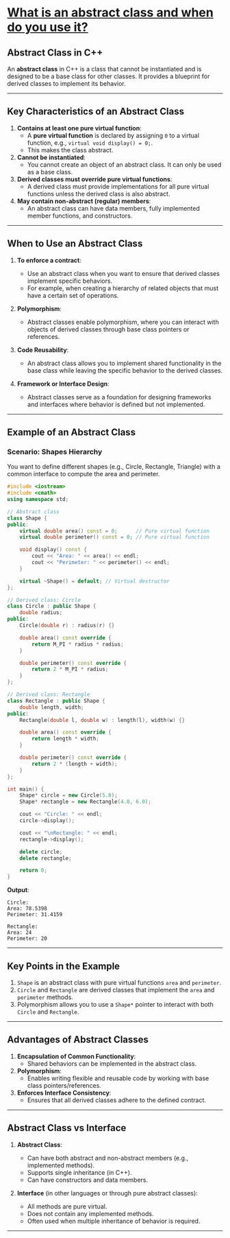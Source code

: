 # [What is an abstract class and when do you use it?](#what-is-an-abstract-class-and-when-do-you-use-it)

## **Abstract Class in C++**

An **abstract class** in C++ is a class that cannot be instantiated and is designed to be a base class for other classes. It provides a blueprint for derived classes to implement its behavior.

---

## **Key Characteristics of an Abstract Class**
1. **Contains at least one pure virtual function**:
   - A **pure virtual function** is declared by assigning `0` to a virtual function, e.g., `virtual void display() = 0;`.
   - This makes the class abstract.
2. **Cannot be instantiated**:
   - You cannot create an object of an abstract class. It can only be used as a base class.
3. **Derived classes must override pure virtual functions**:
   - A derived class must provide implementations for all pure virtual functions unless the derived class is also abstract.
4. **May contain non-abstract (regular) members**:
   - An abstract class can have data members, fully implemented member functions, and constructors.

---

## **When to Use an Abstract Class**

1. **To enforce a contract**:
   - Use an abstract class when you want to ensure that derived classes implement specific behaviors.
   - For example, when creating a hierarchy of related objects that must have a certain set of operations.

2. **Polymorphism**:
   - Abstract classes enable polymorphism, where you can interact with objects of derived classes through base class pointers or references.

3. **Code Reusability**:
   - An abstract class allows you to implement shared functionality in the base class while leaving the specific behavior to the derived classes.

4. **Framework or Interface Design**:
   - Abstract classes serve as a foundation for designing frameworks and interfaces where behavior is defined but not implemented.

---

## **Example of an Abstract Class**

### Scenario: Shapes Hierarchy
You want to define different shapes (e.g., Circle, Rectangle, Triangle) with a common interface to compute the area and perimeter.

```cpp
#include <iostream>
#include <cmath>
using namespace std;

// Abstract class
class Shape {
public:
    virtual double area() const = 0;      // Pure virtual function
    virtual double perimeter() const = 0; // Pure virtual function

    void display() const {
        cout << "Area: " << area() << endl;
        cout << "Perimeter: " << perimeter() << endl;
    }

    virtual ~Shape() = default; // Virtual destructor
};

// Derived class: Circle
class Circle : public Shape {
    double radius;
public:
    Circle(double r) : radius(r) {}

    double area() const override {
        return M_PI * radius * radius;
    }

    double perimeter() const override {
        return 2 * M_PI * radius;
    }
};

// Derived class: Rectangle
class Rectangle : public Shape {
    double length, width;
public:
    Rectangle(double l, double w) : length(l), width(w) {}

    double area() const override {
        return length * width;
    }

    double perimeter() const override {
        return 2 * (length + width);
    }
};

int main() {
    Shape* circle = new Circle(5.0);
    Shape* rectangle = new Rectangle(4.0, 6.0);

    cout << "Circle: " << endl;
    circle->display();

    cout << "\nRectangle: " << endl;
    rectangle->display();

    delete circle;
    delete rectangle;

    return 0;
}
```

**Output**:
```
Circle: 
Area: 78.5398
Perimeter: 31.4159

Rectangle: 
Area: 24
Perimeter: 20
```

---

## **Key Points in the Example**
1. `Shape` is an abstract class with pure virtual functions `area` and `perimeter`.
2. `Circle` and `Rectangle` are derived classes that implement the `area` and `perimeter` methods.
3. Polymorphism allows you to use a `Shape*` pointer to interact with both `Circle` and `Rectangle`.

---

## **Advantages of Abstract Classes**
1. **Encapsulation of Common Functionality**:
   - Shared behaviors can be implemented in the abstract class.
2. **Polymorphism**:
   - Enables writing flexible and reusable code by working with base class pointers/references.
3. **Enforces Interface Consistency**:
   - Ensures that all derived classes adhere to the defined contract.

---

## **Abstract Class vs Interface**
1. **Abstract Class**:
   - Can have both abstract and non-abstract members (e.g., implemented methods).
   - Supports single inheritance (in C++).
   - Can have constructors and data members.

2. **Interface** (in other languages or through pure abstract classes):
   - All methods are pure virtual.
   - Does not contain any implemented methods.
   - Often used when multiple inheritance of behavior is required.
  
---
